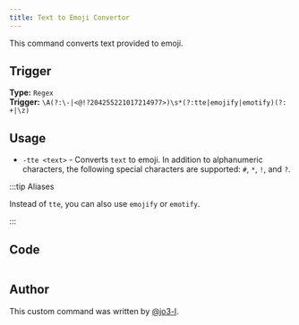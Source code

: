 ```yaml
---
title: Text to Emoji Convertor
---
```


This command converts text provided to emoji.

## Trigger

**Type:** `Regex`<br />
**Trigger:** `\A(?:\-|<@!?204255221017214977>)\s*(?:tte|emojify|emotify)(?: +|\z)`

## Usage

- `-tte <text>` - Converts `text` to emoji. In addition to alphanumeric characters, the following special characters are supported: `#`, `*`, `!`, and `?`.

:::tip Aliases

Instead of `tte`, you can also use `emojify` or `emotify`.

:::

## Code

```go file=../../../src/fun/tte.go.tmpl

```

## Author

This custom command was written by [@jo3-l](https://github.com/jo3-l).
